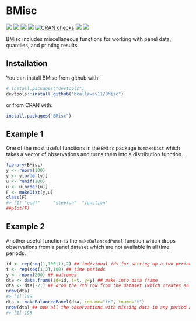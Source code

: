 
<!-- README.md is generated from README.Rmd. Please edit that file -->

# BMisc

[![](http://cranlogs.r-pkg.org/badges/grand-total/BMisc?color=blue)](https://cran.r-project.org/package=BMisc)
[![](http://cranlogs.r-pkg.org/badges/last-month/BMisc?color=blue)](https://cran.r-project.org/package=BMisc)
[![](https://www.r-pkg.org/badges/version/BMisc?color=blue)](https://cran.r-project.org/package=BMisc)
[![](https://img.shields.io/badge/devel%20version-1.4.3-blue.svg)](https://github.com/bcallaway11/BMisc)
[![CRAN
checks](https://cranchecks.info/badges/summary/BMisc)](https://cran.r-project.org/web/checks/check_results_BMisc.html)
[![](https://codecov.io/gh/bcallaway11/BMisc/branch/master/graph/badge.svg)](https://codecov.io/gh/bcallaway11/BMisc)
[![](https://img.shields.io/github/last-commit/bcallaway11/BMisc.svg)](https://github.com/bcallaway11/BMisc/commits/master)

BMisc includes miscellaneous functions for working with panel data,
quantiles, and printing results.

## Installation

You can install BMisc from github with:

``` r
# install.packages("devtools")
devtools::install_github("bcallaway11/BMisc")
```

or from CRAN with:

``` r
install.packages("BMisc")
```

## Example 1

One of the most useful functions in the `BMisc` package is `makeDist`
which takes a vector of observations and turns them into a distribution
function.

``` r
library(BMisc)
y <- rnorm(100)
y <- y[order(y)]
u <- runif(100)
u <- u[order(u)]
F <- makeDist(y,u)
class(F)
#> [1] "ecdf"     "stepfun"  "function"
##plot(F)
```

## Example 2

Another useful function is the `makeBalancedPanel` function which drops
observations from a panel dataset which are not available in all time
periods.

``` r
id <- rep(seq(1,100,1),2) ## individual ids for setting up a two period panel
t <- rep(seq(1,2),100) ## time periods
y <- rnorm(200) ## outcomes
dta <- data.frame(id=id, t=t, y=y) ## make into data frame
dta <- dta[-7,] ## drop the 7th row from the dataset (which creates an unbalanced panel)
nrow(dta)
#> [1] 199
dta <- makeBalancedPanel(dta, idname="id", tname="t")
nrow(dta) ## now all the observations with missing data in any period are dropped
#> [1] 198
```
